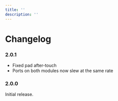 ```yaml
---
title: ''
description: ''
---
```


# Changelog

### 2.0.1

- Fixed pad after-touch
- Ports on both modules now slew at the same rate

### 2.0.0

Initial release.